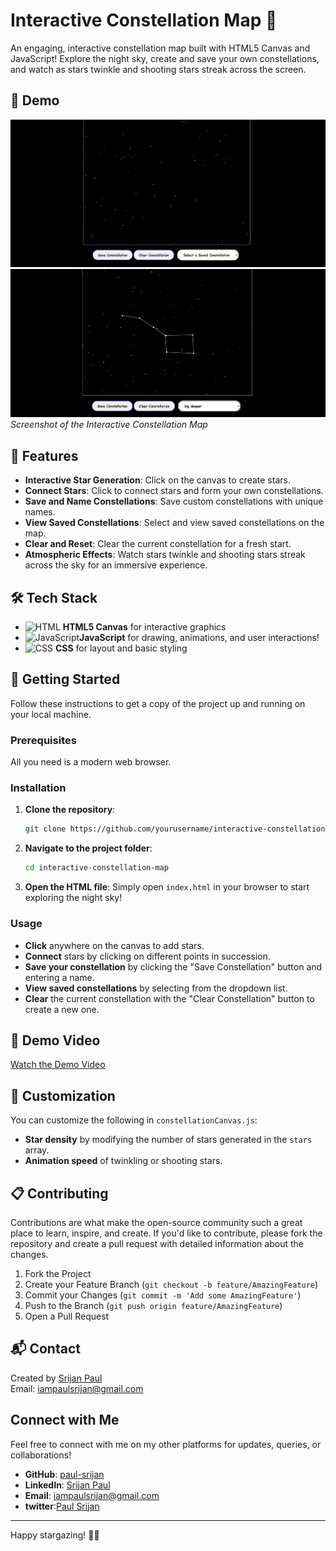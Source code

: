 # Interactive Constellation Map 🌌

An engaging, interactive constellation map built with HTML5 Canvas and JavaScript! Explore the night sky, create and save your own constellations, and watch as stars twinkle and shooting stars streak across the screen.

## 🌠 Demo

![Interactive Constellation Map - normal sky](demo/normal_sky.jpg)  
![Constellation](demo/constellation.jpg)  
*Screenshot of the Interactive Constellation Map*

## 🚀 Features

- **Interactive Star Generation**: Click on the canvas to create stars.
- **Connect Stars**: Click to connect stars and form your own constellations.
- **Save and Name Constellations**: Save custom constellations with unique names.
- **View Saved Constellations**: Select and view saved constellations on the map.
- **Clear and Reset**: Clear the current constellation for a fresh start.
- **Atmospheric Effects**: Watch stars twinkle and shooting stars streak across the sky for an immersive experience.

## 🛠️ Tech Stack

- ![HTML](https://img.shields.io/badge/HTML-5-orange?logo=html5) **HTML5 Canvas** for interactive graphics
- ![JavaScript](https://img.shields.io/badge/JavaScript-ES6-yellow?logo=javascript)**JavaScript** for drawing, animations, and user interactions!
- ![CSS](https://img.shields.io/badge/CSS-3-blue?logo=css3) **CSS** for layout and basic styling


## 📖 Getting Started

Follow these instructions to get a copy of the project up and running on your local machine.

### Prerequisites

All you need is a modern web browser.

### Installation

1. **Clone the repository**:
   ```bash
   git clone https://github.com/yourusername/interactive-constellation-map.git
   ```
   
2. **Navigate to the project folder**:
   ```bash
   cd interactive-constellation-map
   ```

3. **Open the HTML file**:
   Simply open `index.html` in your browser to start exploring the night sky!

### Usage

- **Click** anywhere on the canvas to add stars.
- **Connect** stars by clicking on different points in succession.
- **Save your constellation** by clicking the "Save Constellation" button and entering a name.
- **View saved constellations** by selecting from the dropdown list.
- **Clear** the current constellation with the "Clear Constellation" button to create a new one.

## 🎥 Demo Video

[Watch the Demo Video](link-to-demo-video)  

<!-- ## 🌌 Screenshots

![Screenshot 1](screenshot1.png)  
*Creating and connecting stars to form a constellation*

![Screenshot 2](screenshot2.png)  
*Saved constellations dropdown* -->

## 🎨 Customization

You can customize the following in `constellationCanvas.js`:

- **Star density** by modifying the number of stars generated in the `stars` array.
- **Animation speed** of twinkling or shooting stars.

## 📋 Contributing

Contributions are what make the open-source community such a great place to learn, inspire, and create. If you'd like to contribute, please fork the repository and create a pull request with detailed information about the changes.

1. Fork the Project
2. Create your Feature Branch (`git checkout -b feature/AmazingFeature`)
3. Commit your Changes (`git commit -m 'Add some AmazingFeature'`)
4. Push to the Branch (`git push origin feature/AmazingFeature`)
5. Open a Pull Request


## 📬 Contact

Created by [Srijan Paul](https://github.com/paul-srijan)  
Email: iampaulsrijan@gmail.com

## Connect with Me

Feel free to connect with me on my other platforms for updates, queries, or collaborations!


- **GitHub**: [paul-srijan](https://github.com/paul-srijan)
- **LinkedIn**: [Srijan Paul](https://www.linkedin.com/in/srijan-paul-547354260/)
- **Email**: iampaulsrijan@gmail.com
- **twitter**:[Paul Srijan](https://x.com/iampaulsrijan)

---

Happy stargazing! 🌌✨


